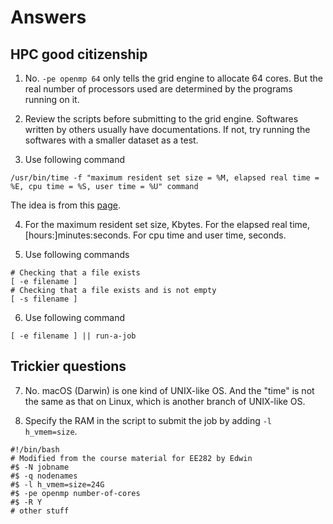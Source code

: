 # Answers
## HPC good citizenship
1. No. `-pe openmp 64` only tells the grid engine to allocate 64 cores. But the real number of processors used are determined by the programs running on it.


2. Review the scripts before submitting to the grid engine. Softwares written by others usually have documentations. If not, try running the softwares with a smaller dataset as a test.


3. Use following command

```
/usr/bin/time -f "maximum resident set size = %M, elapsed real time = %E, cpu time = %S, user time = %U" command
```
The idea is from this [page](https://unix.stackexchange.com/questions/375889/unix-command-to-tell-how-much-ram-was-used-during-program-runtime).


4. For the maximum resident set size, Kbytes. For the elapsed real time, [hours:]minutes:seconds. For cpu time and user time, seconds.


5. Use following commands
```
# Checking that a file exists
[ -e filename ]
# Checking that a file exists and is not empty
[ -s filename ]
```


6. Use following command
```
[ -e filename ] || run-a-job
```



## Trickier questions
7. No. macOS (Darwin) is one kind of UNIX-like OS. And the "time" is not the same as that on Linux, which is another branch of UNIX-like OS.


8. Specify the RAM in the script to submit the job by adding `-l h_vmem=size`.
```
#!/bin/bash
# Modified from the course material for EE282 by Edwin
#$ -N jobname
#$ -q nodenames
#$ -l h_vmem=size=24G
#$ -pe openmp number-of-cores
#$ -R Y
# other stuff
```
